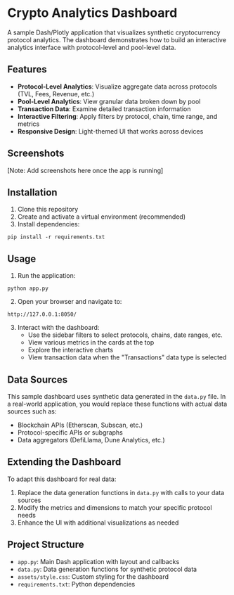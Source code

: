 # Crypto Analytics Dashboard

A sample Dash/Plotly application that visualizes synthetic cryptocurrency protocol analytics. The dashboard demonstrates how to build an interactive analytics interface with protocol-level and pool-level data.

## Features

- **Protocol-Level Analytics**: Visualize aggregate data across protocols (TVL, Fees, Revenue, etc.)
- **Pool-Level Analytics**: View granular data broken down by pool
- **Transaction Data**: Examine detailed transaction information
- **Interactive Filtering**: Apply filters by protocol, chain, time range, and metrics
- **Responsive Design**: Light-themed UI that works across devices

## Screenshots

[Note: Add screenshots here once the app is running]

## Installation

1. Clone this repository
2. Create and activate a virtual environment (recommended)
3. Install dependencies:
```
pip install -r requirements.txt
```

## Usage

1. Run the application:
```
python app.py
```

2. Open your browser and navigate to:
```
http://127.0.0.1:8050/
```

3. Interact with the dashboard:
   - Use the sidebar filters to select protocols, chains, date ranges, etc.
   - View various metrics in the cards at the top
   - Explore the interactive charts
   - View transaction data when the "Transactions" data type is selected

## Data Sources

This sample dashboard uses synthetic data generated in the `data.py` file. In a real-world application, you would replace these functions with actual data sources such as:

- Blockchain APIs (Etherscan, Subscan, etc.)
- Protocol-specific APIs or subgraphs
- Data aggregators (DefiLlama, Dune Analytics, etc.)

## Extending the Dashboard

To adapt this dashboard for real data:

1. Replace the data generation functions in `data.py` with calls to your data sources
2. Modify the metrics and dimensions to match your specific protocol needs
3. Enhance the UI with additional visualizations as needed

## Project Structure

- `app.py`: Main Dash application with layout and callbacks
- `data.py`: Data generation functions for synthetic protocol data
- `assets/style.css`: Custom styling for the dashboard
- `requirements.txt`: Python dependencies 